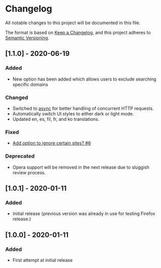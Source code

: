 # Changelog
All notable changes to this project will be documented in this file.

The format is based on [Keep a Changelog](https://keepachangelog.com/en/1.0.0/),
and this project adheres to [Semantic Versioning](https://semver.org/spec/v2.0.0.html).

## [1.1.0] - 2020-06-19

### Added

- New option has been added which allows users to exclude searching specific domains

### Changed

- Switched to [async](https://github.com/caolan/async) for better handling of concurrent HTTP requests.
- Automatically switch UI styles to either dark or light mode.
- Updated en, es, fil, fr, and ko translations.

### Fixed

- [Add option to ignore certain sites? #6](https://github.com/HarmlessSystems/security.txt/issues/6)

### Deprecated

- Opera support will be removed in the next release due to sluggish review process.

## [1.0.1] - 2020-01-11

### Added

- Initial release (previous version was already in use for testing Firefox release.)

## [1.0.0] - 2020-01-11

### Added

- First attempt at initial release